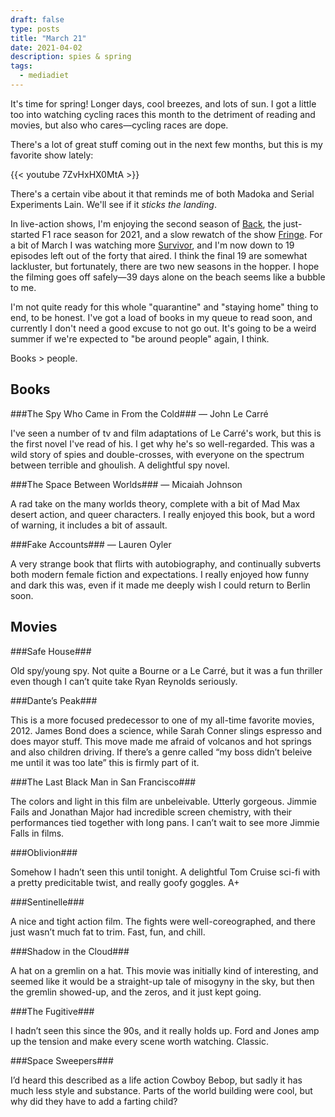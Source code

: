 ```yaml
---
draft: false
type: posts
title: "March 21"
date: 2021-04-02
description: spies & spring
tags:
  - mediadiet
---
```



It's time for spring! Longer days, cool breezes, and lots of sun. I got a little too into watching cycling races this month to the detriment of reading and movies, but also who cares—cycling races are dope.

There's a lot of great stuff coming out in the next few months, but this is my favorite show lately:

{{< youtube 7ZvHxHX0MtA >}}

There's a certain vibe about it that reminds me of both Madoka and Serial Experiments Lain. We'll see if it _sticks the landing_.

In live-action shows, I'm enjoying the second season of [Back](https://www.imdb.com/title/tt5676590/), the just-started F1 race season for 2021, and a slow rewatch of the show [Fringe](https://en.wikipedia.org/wiki/Fringe_(TV_series)). For a bit of March I was watching more [Survivor](https://www.brookshelley.com/posts/2020-06-12-stoked-on-survivor/), and I'm now down to 19 episodes left out of the forty that aired. I think the final 19 are somewhat lackluster, but fortunately, there are two new seasons in the hopper. I hope the filming goes off safely—39 days alone on the beach seems like a bubble to me.

I'm not quite ready for this whole "quarantine" and "staying home" thing to end, to be honest. I've got a load of books in my queue to read soon, and currently I don't need a good excuse to not go out. It's going to be a weird summer if we're expected to "be around people" again, I think.

Books > people.

## Books

###The Spy Who Came in From the Cold### — John Le Carré

I've seen a number of tv and film adaptations of Le Carré's work, but this is the first novel I've read of his. I get why he's so well-regarded. This was a wild story of spies and double-crosses, with everyone on the spectrum between terrible and ghoulish. A delightful spy novel.

###The Space Between Worlds### — Micaiah Johnson

A rad take on the many worlds theory, complete with a bit of Mad Max desert action, and queer characters. I really enjoyed this book, but a word of warning, it includes a bit of assault.

###Fake Accounts### — Lauren Oyler

A very strange book that flirts with autobiography, and continually subverts both modern female fiction and expectations. I really enjoyed how funny and dark this was, even if it made me deeply wish I could return to Berlin soon. 

## Movies

###Safe House###

Old spy/young spy. Not quite a Bourne or a Le Carré, but it was a fun thriller even though I can’t quite take Ryan Reynolds seriously.

###Dante’s Peak###

This is a more focused predecessor to one of my all-time favorite movies, 2012. James Bond does a science, while Sarah Conner slings espresso and does mayor stuff. This move made me afraid of volcanos and hot springs and also children driving. If there’s a genre called “my boss didn’t beleive me until it was too late” this is firmly part of it.

###The Last Black Man in San Francisco###

The colors and light in this film are unbeleivable. Utterly gorgeous. Jimmie Fails and Jonathan Major had incredible screen chemistry, with their performances tied together with long pans. I can’t wait to see more Jimmie Falls in films.

###Oblivion###

Somehow I hadn’t seen this until tonight. A delightful Tom Cruise sci-fi with a pretty predicitable twist, and really goofy goggles. A+

###Sentinelle###

A nice and tight action film. The fights were well-coreographed, and there just wasn’t much fat to trim. Fast, fun, and chill.

###Shadow in the Cloud###

A hat on a gremlin on a hat. This movie was initially kind of interesting, and seemed like it would be a straight-up tale of misogyny in the sky, but then the gremlin showed-up, and the zeros, and it just kept going. 

###The Fugitive###

I hadn’t seen this since the 90s, and it really holds up. Ford and Jones amp up the tension and make every scene worth watching. Classic.

###Space Sweepers###

I’d heard this described as a life action Cowboy Bebop, but sadly it has much less style and substance. Parts of the world building were cool, but why did they have to add a farting child? 